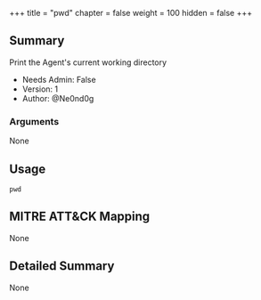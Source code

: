 +++
title = "pwd"
chapter = false
weight = 100
hidden = false
+++

## Summary

Print the Agent's current working directory

- Needs Admin: False  
- Version: 1  
- Author: @Ne0nd0g

### Arguments

None

## Usage

```
pwd
```

## MITRE ATT&CK Mapping

None

## Detailed Summary

None
